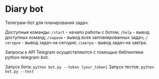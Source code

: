 # Diary bot


Телеграм-бот для планирования задач.


Доступные команды: 
`/start` - начало работы с ботом; 
`/help` - вывод доступных команд; 
`/задачи` - вывод всех запланированных задач; 
`/сегодня` - вывод задач на сегодня; 
`/завтра` - вывод задач на завтра.

 
Запросы к API Telegram осуществляются с помощью библиотеки python-telegram-bot.


Запуск бота: `python bot.py --token [your_token]`
Запуск тестов: `python bot.py --test`